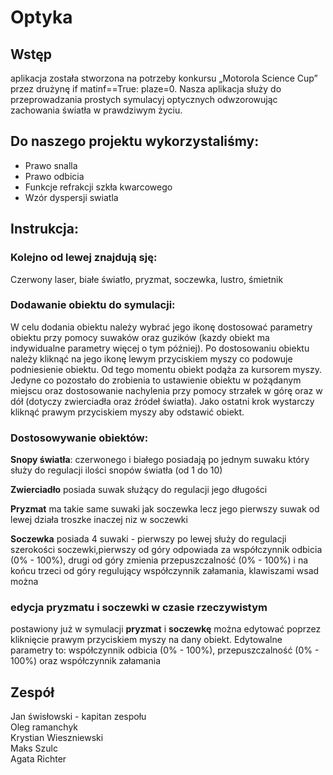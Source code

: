 # Optyka

## Wstęp
aplikacja została stworzona na potrzeby konkursu „Motorola Science Cup” przez drużynę if matinf==True: plaze=0. 
Nasza aplikacja służy do przeprowadzania prostych symulacyj optycznych odwzorowując zachowania światła w prawdziwym życiu. 


## Do naszego projektu wykorzystaliśmy:
- Prawo snalla
- Prawo odbicia
- Funkcje refrakcji szkła kwarcowego
- Wzór dyspersji swiatla

## Instrukcja:
### Kolejno od lewej znajdują sję:
Czerwony laser, białe światło, pryzmat, soczewka, lustro, śmietnik

### Dodawanie obiektu do symulacji:
W celu dodania obiektu należy wybrać jego ikonę dostosować parametry obiektu przy pomocy suwaków oraz guzików (kazdy obiekt ma indywidualne parametry więcej o tym później). Po dostosowaniu obiektu należy kliknąć na jego ikonę lewym przyciskiem myszy co podowuje podniesienie obiektu. Od tego momentu obiekt podąża za kursorem myszy. Jedyne co pozostało do zrobienia to ustawienie obiektu w pożądanym miejscu oraz dostosowanie nachylenia przy pomocy strzałek w górę oraz w dół (dotyczy zwierciadła oraz źródeł światła). Jako ostatni krok wystarczy kliknąć prawym przyciskiem myszy aby odstawić obiekt.


### Dostosowywanie obiektów:

**Snopy światła**: czerwonego i białego posiadają po jednym suwaku który służy do regulacji ilości snopów światła (od 1 do 10)

**Zwierciadło** posiada suwak służący do regulacji jego
długości 

**Pryzmat** ma takie same suwaki jak soczewka lecz jego pierwszy suwak od lewej działa troszke inaczej niz w soczewki

**Soczewka** posiada 4 suwaki - pierwszy po lewej służy do regulacji szerokości soczewki,pierwszy od góry odpowiada za współczynnik odbicia (0% - 100%), drugi od góry zmienia przepuszczalność (0% - 100%) i na końcu trzeci od góry regulujący współczynnik załamania, klawiszami wsad można 

### edycja pryzmatu i soczewki w czasie rzeczywistym
postawiony już w symulacji **pryzmat** i **soczewkę** można edytować poprzez kliknięcie prawym przyciskiem myszy na dany obiekt. Edytowalne parametry to: współczynnik odbicia (0% - 100%), przepuszczalność (0% - 100%) oraz współczynnik załamania 

## Zespół
Jan świsłowski - kapitan zespołu  
Oleg ramanchyk  
Krystian Wieszniewski  
Maks Szulc   
Agata Richter  







